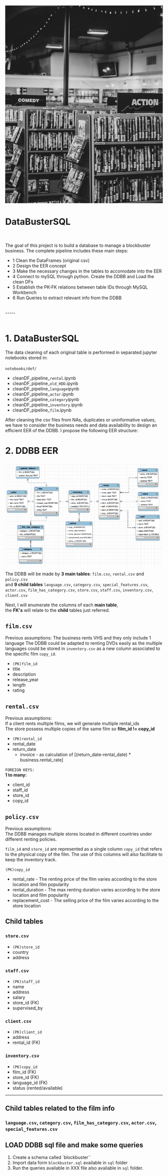 ![buster](images/blockbuster.jpg)


# DataBusterSQL
<br/>

The goal of this project is to build a database to manage a blockbuster business.
The complete pipeline includes these main steps:

* 1 Clean the DataFrames (original csv)
* 2 Design the EER concept
* 3 Make the necessary changes in the tables to accomodate into the EER
* 4 Connect to mySQL through python. Create the DDBB and Load the clean DFs
* 5 Establish the PK-FK relations between table IDs through MySQL Workbench
* 6 Run Queries to extract relevant info from the DDBB

<br/>
-----
<br/>
<br/>





# 1. DataBusterSQL

The data cleaning of each original table is performed in separated jupyter notebooks stored in:
<br/>
<br/>
`notebooks/def/`
- cleanDF_pipeline_`rental`.ipynb
- cleanDF_pipeline_`old_HDD`.ipynb
- cleanDF_pipeline_`language`ipynb
- cleanDF_pipeline_`actor`.ipynb
- cleanDF_pipeline_`category`ipynb
- cleanDF_pipeline_`inventory`.ipynb
- cleanDF_pipeline_`film`.ipynb


After cleaning the csv files from NAs, duplicates or uninformative values, we have to consider the business needs and data availability to design an efficient EER of the DDBB. I propose the following EER structure:

# 2. DDBB EER


![EERbuster](images/blockbuster_EER.png)


The DDBB will be made by **3 main tables**: `film.csv`, `rental.csv` and `policy.csv` <br/>
and **9 child tables**  `language.csv`, `category.csv`, `special_features.csv`, `actor.csv`, `film_has_category.csv`, 
`store.csv`, `staff.csv`, `inventory.csv`, `client.csv`

Next, I will enumerate the columns of each **main table**,<br/> the **FK's** will relate to the **child** tables just referred.


## `film.csv`

Previous assumptions: The business rents VHS and they only include 1 language
The DDBB could be adapted to renting DVDs easily as the multiple languages could be stored in  `inventory.csv` as a new column associated to the specific film `copy_id`.

* `(PK)film_id`
* title
* description
* release_year
* length
* rating


## `rental.csv`

Previous assumptions: <br/>
If a client rents multiple films, we will generate multiple rental_ids <br/>
The store possess multiple copies of the same film so **film_id != copy_id**

* `(PK)rental_id`
* rental_date
* return_date
   * invoice - as calculation of [(return_date-rental_date) * business.rental_rate]<br/>

`FOREIGN KEYS:` <br/>
**1 to many:** <br/>
   * client_id
   * staff_id
   * store_id
   * copy_id


## `policy.csv`

Previous assumptions:  <br/>
The DDBB manages multiple stores located in different countries under different renting policies.

`film_id` and `store_id` are represented as a single column `copy_id` that refers to the physical copy of the film. The use of this columns will also facilitate to keep the inventory track.

`(PK)copy_id`

* rental_rate - The renting price of the film varies according to the store location and film popularity
* rental_duration - The max renting duration varies according to the store location and film popularity
* replacement_cost - The selling price of the film varies according to the store location


## Child tables

### `store.csv`

* `(PK)store_id`
* country
* address


### `staff.csv`

* `(PK)staff_id`
* name
* address
* salary
* store_id (FK)
* supervised_by

### `client.csv`

* `(PK)client_id`
* address
* rental_id (FK)


###  `inventory.csv`
* `(PK)copy_id`
* film_id (FK)
* store_id (FK)
* language_id (FK)
* status (rented/available)

----

## Child tables related to the film info

###  `language.csv`,   `category.csv`,   `film_has_category.csv`,   `actor.csv`,   `special_features.csv`


## LOAD DDBB sql file and make some queries

1. Create a schema called `blockbuster``
2. Import data form `blockbuster.sql` available in `sql` folder
3. Run the queries available in XXX file also available in `sql` folder.